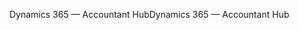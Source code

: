 <span data-ttu-id="350d8-101">Dynamics 365 — Accountant Hub</span><span class="sxs-lookup"><span data-stu-id="350d8-101">Dynamics 365 — Accountant Hub</span></span>
